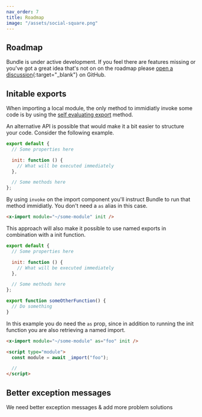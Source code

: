 ```yaml
---
nav_order: 7
title: Roadmap
image: "/assets/social-square.png"
---
```


## Roadmap

Bundle is under active development. If you feel there are features missing or you've got a great idea that's not on on the roadmap please [open a discussion](https://github.com/gwleuverink/bundle/discussions/categories/ideas){:target="\_blank"} on GitHub.

## Initable exports

When importing a local module, the only method to immidiatly invoke some code is by using the [self evaluating export](https://laravel-bundle.dev/advanced-usage.html#self-evaluating-exports) method.

An alternative API is possible that would make it a bit easier to structure your code.
Consider the following example.

```javascript
export default {
  // Some properties here

  init: function () {
    // What will be executed immediately
  },

  // Some methods here
};
```

By using `invoke` on the import component you'll instruct Bundle to run that method immidiatly. You don't need a `as` alias in this case.

```html
<x-import module="~/some-module" init />
```

This approach will also make it possible to use named exports in combination with a init function.

```javascript
export default {
  // Some properties here

  init: function () {
    // What will be executed immediately
  },

  // Some methods here
};

export function someOtherFunction() {
  // Do something
}
```

In this example you do need the `as` prop, since in addition to running the init function you are also retrieving a named import.

```html
<x-import module="~/some-module" as="foo" init />

<script type="module">
  const module = await _import("foo");

  //
</script>
```

## Better exception messages

We need better exception messages & add more problem solutions
